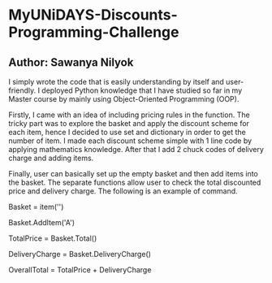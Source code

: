 # MyUNiDAYS-Discounts-Programming-Challenge
## Author: Sawanya Nilyok

I simply wrote the code that is easily understanding by itself and user-friendly. I deployed Python knowledge that I have studied so far in my Master course by mainly using Object-Oriented Programming (OOP).

Firstly, I came with an idea of including pricing rules in the function. The tricky part was to explore the basket and apply the discount scheme for each item, hence I decided to use set and dictionary in order to get the number of item. I made each discount scheme simple with 1 line code by applying mathematics knowledge. After that I add 2 chuck codes of delivery charge and adding items.

Finally, user can basically set up the empty basket and then add items into the basket. The separate functions allow user to check the total discounted price and delivery charge. The following is an example of command.

Basket = item('')

Basket.AddItem('A')

TotalPrice = Basket.Total()

DeliveryCharge = Basket.DeliveryCharge()

OverallTotal = TotalPrice + DeliveryCharge
